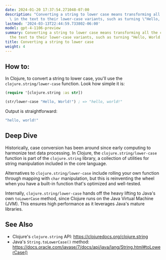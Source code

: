 ```yaml
---
date: 2024-01-20 17:37:54.271048-07:00
description: "Converting a string to lower case means transforming all the characters\
  \ in the text to their lower-case variants, such as turning \"Hello, World!\" into\u2026"
lastmod: '2024-03-13T22:44:59.733802-06:00'
model: gpt-4-1106-preview
summary: Converting a string to lower case means transforming all the characters in
  the text to their lower-case variants, such as turning "Hello, World.
title: Converting a string to lower case
weight: 4
---
```


## How to:
In Clojure, to convert a string to lower case, you'll use the `clojure.string/lower-case` function. Look how simple it is:

```clojure
(require '[clojure.string :as str])

(str/lower-case "Hello, World!") ; => "hello, world!"
```

Output is straightforward:

```clojure
"hello, world!"
```

## Deep Dive
Historically, case conversion has been around since early computing to harmonize text data processing. In Clojure, the `clojure.string/lower-case` function is part of the `clojure.string` library, a collection of utilities for string manipulation included in the core language.

Alternatives to `clojure.string/lower-case` include rolling your own function through mapping with `char` manipulation, but this is reinventing the wheel when you have a built-in function that's optimized and well-tested.

Internally, `clojure.string/lower-case` hands off the heavy lifting to Java's own `toLowerCase` method, since Clojure runs on the Java Virtual Machine (JVM). This ensures high performance as it leverages Java's mature libraries.

## See Also
- Clojure's `clojure.string` API: https://clojuredocs.org/clojure.string
- Java's `String.toLowerCase()` method: https://docs.oracle.com/javase/7/docs/api/java/lang/String.html#toLowerCase()

